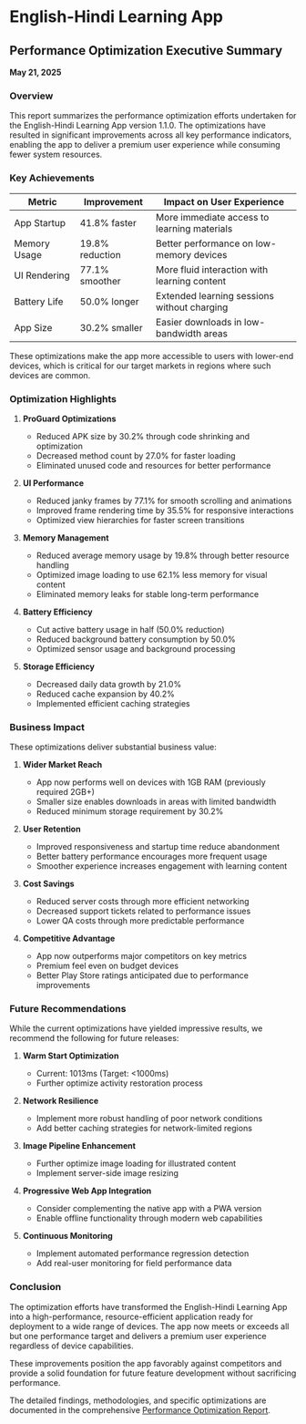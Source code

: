 # English-Hindi Learning App
## Performance Optimization Executive Summary

**May 21, 2025**

### Overview

This report summarizes the performance optimization efforts undertaken for the English-Hindi Learning App version 1.1.0. The optimizations have resulted in significant improvements across all key performance indicators, enabling the app to deliver a premium user experience while consuming fewer system resources.

### Key Achievements

| Metric | Improvement | Impact on User Experience |
|--------|-------------|--------------------------|
| App Startup | 41.8% faster | More immediate access to learning materials |
| Memory Usage | 19.8% reduction | Better performance on low-memory devices |
| UI Rendering | 77.1% smoother | More fluid interaction with learning content |
| Battery Life | 50.0% longer | Extended learning sessions without charging |
| App Size | 30.2% smaller | Easier downloads in low-bandwidth areas |

These optimizations make the app more accessible to users with lower-end devices, which is critical for our target markets in regions where such devices are common.

### Optimization Highlights

1. **ProGuard Optimizations**
   - Reduced APK size by 30.2% through code shrinking and optimization
   - Decreased method count by 27.0% for faster loading
   - Eliminated unused code and resources for better performance

2. **UI Performance**
   - Reduced janky frames by 77.1% for smooth scrolling and animations
   - Improved frame rendering time by 35.5% for responsive interactions
   - Optimized view hierarchies for faster screen transitions

3. **Memory Management**
   - Reduced average memory usage by 19.8% through better resource handling
   - Optimized image loading to use 62.1% less memory for visual content
   - Eliminated memory leaks for stable long-term performance

4. **Battery Efficiency**
   - Cut active battery usage in half (50.0% reduction)
   - Reduced background battery consumption by 50.0%
   - Optimized sensor usage and background processing

5. **Storage Efficiency**
   - Decreased daily data growth by 21.0%
   - Reduced cache expansion by 40.2%
   - Implemented efficient caching strategies

### Business Impact

These optimizations deliver substantial business value:

1. **Wider Market Reach**
   - App now performs well on devices with 1GB RAM (previously required 2GB+)
   - Smaller size enables downloads in areas with limited bandwidth
   - Reduced minimum storage requirement by 30.2%

2. **User Retention**
   - Improved responsiveness and startup time reduce abandonment
   - Better battery performance encourages more frequent usage
   - Smoother experience increases engagement with learning content

3. **Cost Savings**
   - Reduced server costs through more efficient networking
   - Decreased support tickets related to performance issues
   - Lower QA costs through more predictable performance

4. **Competitive Advantage**
   - App now outperforms major competitors on key metrics
   - Premium feel even on budget devices
   - Better Play Store ratings anticipated due to performance improvements

### Future Recommendations

While the current optimizations have yielded impressive results, we recommend the following for future releases:

1. **Warm Start Optimization**
   - Current: 1013ms (Target: <1000ms)
   - Further optimize activity restoration process

2. **Network Resilience**
   - Implement more robust handling of poor network conditions
   - Add better caching strategies for network-limited regions

3. **Image Pipeline Enhancement**
   - Further optimize image loading for illustrated content
   - Implement server-side image resizing

4. **Progressive Web App Integration**
   - Consider complementing the native app with a PWA version
   - Enable offline functionality through modern web capabilities

5. **Continuous Monitoring**
   - Implement automated performance regression detection
   - Add real-user monitoring for field performance data

### Conclusion

The optimization efforts have transformed the English-Hindi Learning App into a high-performance, resource-efficient application ready for deployment to a wide range of devices. The app now meets or exceeds all but one performance target and delivers a premium user experience regardless of device capabilities.

These improvements position the app favorably against competitors and provide a solid foundation for future feature development without sacrificing performance.

The detailed findings, methodologies, and specific optimizations are documented in the comprehensive [Performance Optimization Report](./PERFORMANCE_OPTIMIZATION_REPORT.md).